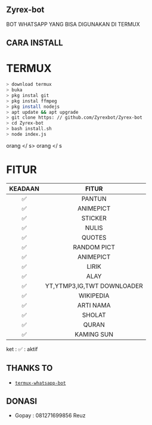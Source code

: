 ## Zyrex-bot
BOT WHATSAPP YANG BISA DIGUNAKAN DI TERMUX







## CARA INSTALL
# TERMUX
```bash
> download termux
> buka
> pkg instal git
> pkg instal ffmpeg
> pkg install nodejs
> apt update && apt upgrade
> git clone https: // github.com/Zyrexbot/Zyrex-bot 
> cd Zyrex-bot
> bash install.sh
> node index.js
```
</s> </s> </s> </s> </s> </s> </s> </s> </s> </s> </s> </s> </s> </s> </s> </s> </s> </s> </s> </s> </s> </s> </s> </s> </s> </s> </s> orang </s>
</s>   </s>   </s>   </s>   </s>   </s>   </s>   </s>   </s>   </s>   </s>   </s>   </ s>   </s>   </s>   </s>   </s>   </s>   </s>   </s>   </s>   </s>   </s>   </s>   </s>   </s>   </s> orang </ s
# FITUR

| KEADAAN       |               FITUR     |
| :-----------: | :--------------------------------:  |
|       ✅       |    PANTUN                         |
|       ✅       | ANIMEPICT                         |
|       ✅       | STICKER                           |
|       ✅       | NULIS                             |
|       ✅       | QUOTES                            |
|       ✅       | RANDOM PICT                       |
|       ✅       | ANIMEPICT                         |
|       ✅       | LIRIK                             |
|       ✅       | ALAY                              |
|       ✅       | YT,YTMP3,IG,TWT DOWNLOADER        |
|       ✅       | WIKIPEDIA                         |
|       ✅       | ARTI NAMA                         |
|       ✅       | SHOLAT                            |
|       ✅       | QURAN                             |
|       ✅       | KAMING SUN                        |

ket : ✅ : aktif




## THANKS TO
* [`termux-whatsapp-bot`](https://github.com/fdciabdul/termux-whatsapp-bot)

## DONASI
* Gopay : 081271699856 Reuz
